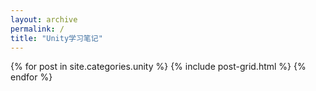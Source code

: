 ```yaml
---
layout: archive
permalink: /
title: "Unity学习笔记"
---
```


<div class="tiles">
{% for post in site.categories.unity %}
	{% include post-grid.html %}
{% endfor %}
</div><!-- /.tiles -->

